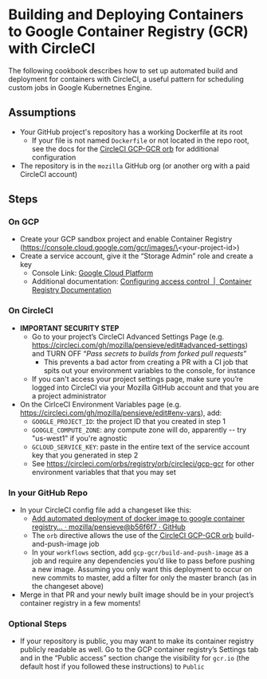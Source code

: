 # Building and Deploying Containers to Google Container Registry (GCR) with CircleCI

The following cookbook describes how to set up automated build and deployment for containers with CircleCI, a useful pattern for scheduling custom jobs in Google Kubernetnes Engine.

<!-- toc -->

## Assumptions

* Your GitHub project's repository has a working Dockerfile at its root
    * If your file is not named `Dockerfile` or not located in the repo root, see the docs for the [CircleCI GCP-GCR orb](https://circleci.com/orbs/registry/orb/circleci/gcp-gcr) for additional configuration
* The repository is in the `mozilla` GitHub org (or another org with a paid CircleCI account)


## Steps


### On GCP

* Create your GCP sandbox project and enable Container Registry (https://console.cloud.google.com/gcr/images/\<your-project-id\>)
* Create a service account, give it the “Storage Admin” role and create a key
	* Console Link: [Google Cloud Platform](https://console.cloud.google.com/iam-admin/serviceaccounts)
	* Additional documentation: [Configuring access control  |  Container Registry Documentation](https://cloud.google.com/container-registry/docs/access-control?hl=en_US)


### On CircleCI

* **IMPORTANT SECURITY STEP**
    * Go to your project’s CircleCI Advanced Settings Page (e.g. https://circleci.com/gh/mozilla/pensieve/edit#advanced-settings) and TURN OFF “*Pass secrets to builds from forked pull requests*”
        * This prevents a bad actor from creating a PR with a CI job that spits out your environment variables to the console, for instance
	* If you can't access your project settings page, make sure you’re logged into CircleCI via your Mozilla GitHub account and that you are a project administrator
* On the CirlceCI Environment Variables page (e.g. https://circleci.com/gh/mozilla/pensieve/edit#env-vars), add:
	* `GOOGLE_PROJECT_ID`: the project ID that you created in step 1
	* `GOOGLE_COMPUTE_ZONE`: any compute zone will do, apparently -- try "us-west1" if you're agnostic
	* `GCLOUD_SERVICE_KEY`: paste in the entire text of the service account key that you generated in step 2
	* See https://circleci.com/orbs/registry/orb/circleci/gcp-gcr for other environment variables that that you may set


### In your GitHub Repo

* In your CircleCI config file add a changeset like this:
	* [Add automated deployment of docker image to google container registry… · mozilla/pensieve@b56f6f7 · GitHub](https://github.com/mozilla/pensieve/commit/b56f6f78b16d5893ff1cbf1ba895fa5bc85266c0)
    * The `orb` directive allows the use of the [CircleCI GCP-GCR orb](https://circleci.com/orbs/registry/orb/circleci/gcp-gcr) build-and-push-image job
	* In your `workflows` section, add `gcp-gcr/build-and-push-image` as a job and require any dependencies you’d like to pass before pushing a new image. Assuming you only want this deployment to occur on new commits to master, add a filter for only the master branch (as in the changeset above)
* Merge in that PR and your newly built image should be in your project’s container registry in a few moments!


### Optional Steps

* If your repository is public, you may want to make its container registry publicly readable as well. Go to the GCP container registry’s Settings tab and in the “Public access” section change the visibility for `gcr.io` (the default host if you followed these instructions) to `Public`
